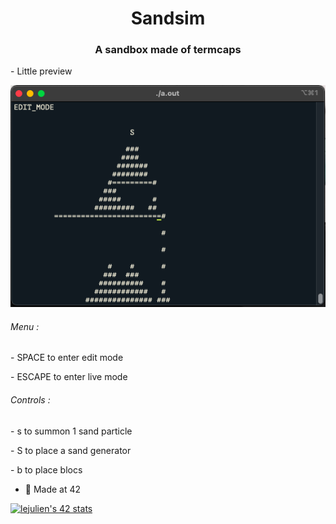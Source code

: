 <h1 align="center">Sandsim</h1>
<h3 align="center">A sandbox made of termcaps</h3>

<p> - Little preview</p>

![sandbox](sandbox.png)

<h6>  Menu :</h6>
<p>   - SPACE to enter edit mode</p>
<p>   - ESCAPE to enter live mode</p>
<h6>  Controls :</h6>
<p>   - s to summon 1 sand particle</p>
<p>   - S to place a sand generator</p>
<p>   - b to place blocs</p>

- 🌱 Made at 42

[![lejulien's 42 stats](https://badge42.vercel.app/api/v2/cl1p1um7j014409mnrr06xt8z/stats?cursusId=21&coalitionId=45)](https://github.com/JaeSeoKim/badge42)
